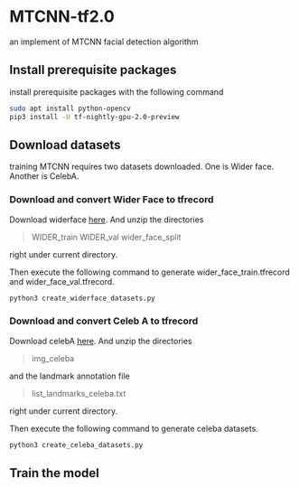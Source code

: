 # MTCNN-tf2.0
an implement of MTCNN facial detection algorithm

## Install prerequisite packages

install prerequisite packages with the following command

```bash
sudo apt install python-opencv
pip3 install -U tf-nightly-gpu-2.0-preview
```

## Download datasets

training MTCNN requires two datasets downloaded. One is Wider face. Another is CelebA.

### Download and convert Wider Face to tfrecord

Download widerface [here](http://shuoyang1213.me/WIDERFACE/). And unzip the directories

>WIDER_train WIDER_val wider_face_split

right under current directory.

Then execute the following command to generate wider_face_train.tfrecord and wider_face_val.tfrecord.
```bash
python3 create_widerface_datasets.py
```

### Download and convert Celeb A to tfrecord

Download celebA [here](http://mmlab.ie.cuhk.edu.hk/projects/CelebA.html). And unzip the directories

>img_celeba

and the landmark annotation file

>list_landmarks_celeba.txt

right under current directory.

Then execute the following command to generate celeba datasets.
```bash
python3 create_celeba_datasets.py
```

## Train the model
